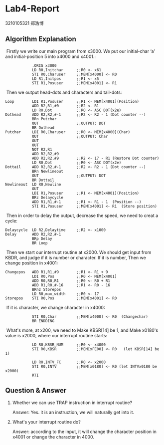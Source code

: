 # Lab4-Report

3210105321 郑浩博

## Algorithm Explanation

​	Firstly we write our main program from x3000. We put our initial-char ‘a’ and initial-position 5 into x4000 and x4001.:

```
            .ORIG x3000
            LD R0,Initchar      ;;R0 <- x61
            STI R0,Charuser     ;;MEM[x4000] <- R0
            LD R1,Initpos       ;;R1 <- x5
            STI R1,Posuser      ;;MEM[x4001] <- R1
```

​	Then we output head-dots and characters and tail-dots:

```
Loop        LDI R1,Posuser      ;;R1 <- MEM[x4001](Position)
            ADD R2,R1,#0        ;;R2 <- R1
            LD R0,Dot           ;;R0 <- ASC DOT(x2e)
Dothead     ADD R2,R2,#-1       ;;R2 <- R2 - 1 (Dot counter --)
            BRn Putchar      
            OUT                 ;;OUTPUT: DOT
            BR Dothead          
Putchar     LDI R0,Charuser     ;;R0 <- MEM[x4000](Char)
            OUT                 ;;OUTPUT: Char
            OUT
            OUT
            NOT R2,R1
            ADD R2,R2,#9
            ADD R2,R2,#9        ;;R2 <- 17 - R1 (Restore Dot counter)
            LD R0,Dot           ;;R0 <- ASC DOT(x2e)      
Dottail     ADD R2,R2,#-1       ;;R2 <- R2 - 1 (Dot counter --)
            BRn Newlineout
            OUT                 ;;OUTPUT: DOT
            BR Dottail
Newlineout  LD R0,Newline
            OUT
            LDI R1,Posuser      ;;R1 <- MEM[x4001](Position)
            BRz Delaycycle
            ADD R1,R1,#-1       ;;R1 <- R1 - 1  (Position --)
            STI R1,Posuser      ;;MEM[x4001] <- R1  (Store position)      
```

​	Then in order to delay the output, decrease the speed, we need to creat a cycle:

```
Delaycycle  LD R2,Delaytime     ;;R2 <- x1000
Delay       ADD R2,R2,#-1
            BRp Delay
            BR Loop
```

​	Then we start our interrupt routine at x2000. We should get input from KBDR, and judge if it is number or character. If it is number, Then we change position in x4001:

```
Changepos   ADD R1,R1,#9        ;;R1 <- R1 + 9
            LDI R0,Pos          ;;R0 <- MEM[x4001]
            ADD R0,R0,R1        ;;R0 <- R0 + R1
            ADD R1,R0,#-16      ;;R1 <- R0 - 16
            BRnz Storepos
            LD R0,max_width     ;;R0 <- 17
Storepos    STI R0,Pos          ;;MEM[x4001] <- R0
```

​	If it is character, we change character in x4000:

```\
            STI R0,Char         ;;MEM[x4000] <- R0  (Changechar)
            BR ENDDING 
```

​	What's more, at x200, we need to Make KBSR[14] be 1, and Make x0180's value is x2000, where our interrupt routine starts:

```
            LD R0,KBSR_NUM      ;;R0 <- x4000
            STI R0,KBSR         ;;MEM[xFE00] <- R0   (let KBSR[14] be 1)
    
            LD R0,INTV_FC       ;;R0 <- x2000
            STI R0,INTV         ;;MEM[x0180] <- R0 (let INTVx0180 be x2000)
            RTI
```



## Question & Answer

1. Whether we  can use TRAP instruction in interrupt routine?

   Answer: Yes. it is an instruction, we will naturally get into it.

2. What's your interrupt routine do?

   Answer: according to the input, it will change the character position in x4001 or change the character in 4000.